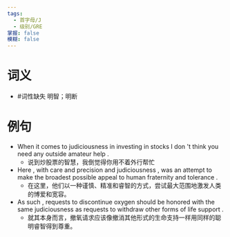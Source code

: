 ```yaml
---
tags:
  - 首字母/J
  - 级别/GRE
掌握: false
模糊: false
---
```

# 词义
- #词性缺失 明智；明断
# 例句
- When it comes to judiciousness in investing in stocks I don 't think you need any outside amateur help .
	- 说到炒股票的智慧，我倒觉得你用不着外行帮忙
- Here , with care and precision and judiciousness , was an attempt to make the broadest possible appeal to human fraternity and tolerance .
	- 在这里，他们以一种谨慎、精准和睿智的方式，尝试最大范围地激发人类的博爱和宽容。
- As such , requests to discontinue oxygen should be honored with the same judiciousness as requests to withdraw other forms of life support .
	- 就其本身而言，撤氧请求应该像撤消其他形式的生命支持一样用同样的聪明睿智得到尊重。
